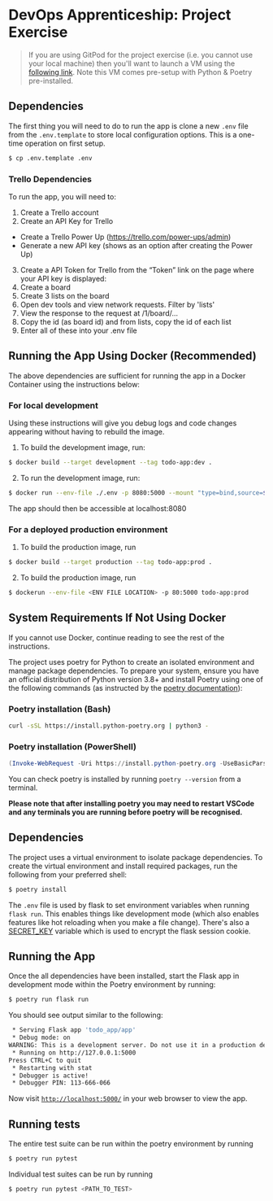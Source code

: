 # DevOps Apprenticeship: Project Exercise

> If you are using GitPod for the project exercise (i.e. you cannot use your local machine) then you'll want to launch a VM using the [following link](https://gitpod.io/#https://github.com/CorndelWithSoftwire/DevOps-Course-Starter). Note this VM comes pre-setup with Python & Poetry pre-installed.

## Dependencies
The first thing you will need to do to run the app is clone a new `.env` file from the `.env.template` to store local configuration options. This is a one-time operation on first setup.
```bash
$ cp .env.template .env
```

### Trello Dependencies
To run the app, you will need to:
1. Create a Trello account
2. Create an API Key for Trello
 - Create a Trello Power Up (https://trello.com/power-ups/admin)
 - Generate a new API key (shows as an option after creating the Power Up)
3. Create a API Token for Trello from the “Token” link on the page where your API key is displayed:
4. Create a board
5. Create 3 lists on the board
6. Open dev tools and view network requests. Filter by 'lists'
7. View the response to the request at /1/board/...
8. Copy the id (as board id) and from lists, copy the id of each list
9. Enter all of these into your .env file

## Running the App Using Docker (Recommended)
The above dependencies are sufficient for running the app in a Docker Container using the instructions below:
### For local development
Using these instructions will give you debug logs and code changes appearing without having to rebuild the image.
1. To build the development image, run:
```bash
$ docker build --target development --tag todo-app:dev .
```
2. To run the development image, run:
```bash
$ docker run --env-file ./.env -p 8080:5000 --mount "type=bind,source=$(pwd)/todo_app,target=/app/todo_app" todo-app:dev`
```

The app should then be accessible at localhost:8080

### For a deployed production environment

1. To build the production image, run
```bash
$ docker build --target production --tag todo-app:prod .
```
2. To build the production image, run
```bash
$ dockerun --env-file <ENV FILE LOCATION> -p 80:5000 todo-app:prod
```

## System Requirements If Not Using Docker
If you cannot use Docker, continue reading to see the rest of the instructions.

The project uses poetry for Python to create an isolated environment and manage package dependencies. To prepare your system, ensure you have an official distribution of Python version 3.8+ and install Poetry using one of the following commands (as instructed by the [poetry documentation](https://python-poetry.org/docs/#system-requirements)):

### Poetry installation (Bash)

```bash
curl -sSL https://install.python-poetry.org | python3 -
```

### Poetry installation (PowerShell)

```powershell
(Invoke-WebRequest -Uri https://install.python-poetry.org -UseBasicParsing).Content | py -
```

You can check poetry is installed by running `poetry --version` from a terminal.

**Please note that after installing poetry you may need to restart VSCode and any terminals you are running before poetry will be recognised.**

## Dependencies

The project uses a virtual environment to isolate package dependencies. To create the virtual environment and install required packages, run the following from your preferred shell:

```bash
$ poetry install
```

The `.env` file is used by flask to set environment variables when running `flask run`. This enables things like development mode (which also enables features like hot reloading when you make a file change). There's also a [SECRET_KEY](https://flask.palletsprojects.com/en/2.3.x/config/#SECRET_KEY) variable which is used to encrypt the flask session cookie.

## Running the App

Once the all dependencies have been installed, start the Flask app in development mode within the Poetry environment by running:
```bash
$ poetry run flask run
```

You should see output similar to the following:
```bash
 * Serving Flask app 'todo_app/app'
 * Debug mode: on
WARNING: This is a development server. Do not use it in a production deployment. Use a production WSGI server instead.
 * Running on http://127.0.0.1:5000
Press CTRL+C to quit
 * Restarting with stat
 * Debugger is active!
 * Debugger PIN: 113-666-066
```
Now visit [`http://localhost:5000/`](http://localhost:5000/) in your web browser to view the app.

## Running tests
The entire test suite can be run within the poetry environment by running
```bash
$ poetry run pytest
```

Individual test suites can be run by running
```bash
$ poetry run pytest <PATH_TO_TEST>
```
